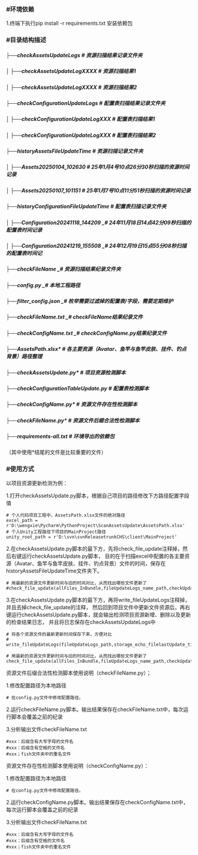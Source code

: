 ### **#环境依赖**

1.终端下执行pip install -r requirements.txt 安装依赖包

### **#目录结构描述**

##### ├──checkAssetsUpdateLogs                _# 资源扫描结果记录文件夹_
##### │   ├──checkAssetsUpdateLogXXXX         _# 资源扫描结果1_
##### │   ├──checkAssetsUpdateLogXXXX         _# 资源扫描结果2_
##### ├──checkConfigurationUpdateLogs         _# 配置表扫描结果记录文件夹_
##### │   ├──checkConfigurationUpdateLogXXX   _# 配置表扫描结果1_
##### │   ├──checkConfigurationUpdateLogXXX   _# 配置表扫描结果2_
##### ├──historyAssetsFileUpdateTime          _# 资源扫描记录文件夹_
##### │   ├──Assets20250104_102630            _# 25年1月4号10点26分30秒扫描的资源时间记录_
##### │   ├──Assets20250107_101151            _# 25年1月7号10点11分51秒扫描的资源时间记录_
##### ├──historyConfigurationFileUpdateTime   _# 配置表扫描记录文件夹_
##### │   ├──Configuration20241118_144209     _# 24年11月18日14点42分09秒扫描的配置表时间记录
##### │   ├──Configuration20241219_155508     _# 24年12月19日15点55分08秒扫描的配置表时间记
##### ├──checkFileName                        _# 资源扫描结果纪录文件夹
#####     ├──config.py                        _# 本地工程路径
#####     ├──filter_config.json               _# 枚举需要过滤掉的配置表/字段，需要定期维护
#####     ├──checkFileName.txt                _# checkFileName结果纪录文件
#####     ├──checkConfigName.txt              _# checkConfigName.py结果纪录文件
##### ├──AssetsPath.xlsx*                     _# 各主要资源（Avatar、鱼竿与鱼竿皮肤、挂件、钓点背景）路径整理_
##### ├──checkAssetsUpdate.py*                _# 项目资源检测脚本_
##### ├──checkConfigurationTableUpdate.py     _# 配置表检测脚本_
##### ├──checkConfigName.py*                  _# 资源文件存在性检测脚本_
##### ├──checkFileName.py*                    _# 资源文件后缀合法性检测脚本_
##### ├──requirements-all.txt                 _# 环境导出的依赖包_
（其中使用*结尾的文件是比较重要的文件）

### **#使用方式**
以项目资源更新检测为例：

1.打开checkAssetsUpdate.py脚本，根据自己项目的路径修改下方路径配置字段值

    # 个人代码项目工程中，AssetsPath.xlsx文件的绝对路径
    excel_path = r'D:\wengxie\Pycharm\PythonProject\ScanAssetsUpdate\AssetsPath.xlsx'
    # 个人Unity工程路径下项目的MainProject路径
    unity_root_path = r'D:\svn\svnReleasetrunkCHS\client\MainProject'


2.在checkAssetsUpdate.py脚本的最下方，先将check_file_update注释掉，然后右键运行checkAssetsUpdate.py脚本，
目的在于扫描excel中配置的各主要资源（Avatar、鱼竿与鱼竿皮肤、挂件、钓点背景）文件的时间，保存在historyAssetsFileUpdateTime文件夹下。

    # 用最新的资源文件更新时间与旧的时间对比，从而找出哪些文件更新了
    #check_file_update(allFiles_InBundle,fileUpdateLogs_name_path,checkUpdateLogs_path)

3.在checkAssetsUpdate.py脚本的最下方，再将write_fileUpdateLogs注释掉，并且去掉check_file_update的注释，
然后回到项目文件中更新文件资源后，再右键运行checkAssetsUpdate.py脚本，就会输出检测项目资源新增、删除以及更新的检查结果日志，
并且将日志保存在checkAssetsUpdateLogs中

    # 将各个资源文件的最新更新时间保存下来，方便对比
    # write_fileUpdateLogs(fileUpdateLogs_path,storage_echo_filelastUpdate_time_tuple)

    # 用最新的资源文件更新时间与旧的时间对比，从而找出哪些文件更新了
    check_file_update(allFiles_InBundle,fileUpdateLogs_name_path,checkUpdateLogs_path)

资源文件后缀合法性检测脚本使用说明（checkFileName.py）；

1.修改配置路径为本地路径

    # 在config.py文件中修改配置路径。

2.运行checkFileName.py脚本。输出结果保存在checkFileName.txt中，每次运行脚本会覆盖之前的纪录

3.分析输出文件checkFileName.txt
    
    #xxx：后缀含有大写字母的文件名
    #xxx：后缀含有空格的文件名
    #xxx；fish文件夹中的重名文件

资源文件存在性检测脚本使用说明（checkConfigName.py）：

1.修改配置路径为本地路径

    # 在config.py文件中修改配置路径。

2.运行checkConfigName.py脚本。输出结果保存在checkConfigName.txt中，每次运行脚本会覆盖之前的纪录

3.分析输出文件checkFileName.txt
    
    #xxx：后缀含有大写字母的文件名
    #xxx：后缀含有空格的文件名
    #xxx；fish文件夹中的重名文件
    
    








